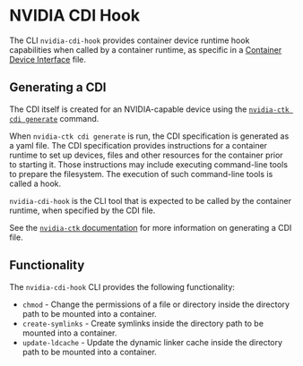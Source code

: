 # NVIDIA CDI Hook

The CLI `nvidia-cdi-hook` provides container device runtime hook capabilities when
called by a container runtime, as specific in a
[Container Device Interface](https://tags.cncf.io/container-device-interface/blob/main/SPEC.md)
file.

## Generating a CDI

The CDI itself is created for an NVIDIA-capable device using the
[`nvidia-ctk cdi generate`](../nvidia-ctk/) command.

When `nvidia-ctk cdi generate` is run, the CDI specification is generated as a yaml file.
The CDI specification provides instructions for a container runtime to set up devices, files and
other resources for the container prior to starting it. Those instructions
may include executing command-line tools to prepare the filesystem. The execution
of such command-line tools is called a hook.

`nvidia-cdi-hook` is the CLI tool that is expected to be called by the container runtime,
when specified by the CDI file.

See the [`nvidia-ctk` documentation](../nvidia-ctk/README.md) for more information
on generating a CDI file.

## Functionality

The `nvidia-cdi-hook` CLI provides the following functionality:

* `chmod` - Change the permissions of a file or directory inside the directory path to be mounted into a container.
* `create-symlinks` - Create symlinks inside the directory path to be mounted into a container.
* `update-ldcache` - Update the dynamic linker cache inside the directory path to be mounted into a container.
